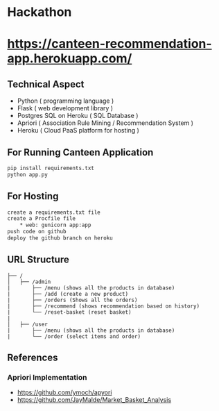 # Hackathon
# https://canteen-recommendation-app.herokuapp.com/
## Technical Aspect
* Python ( programming language )
* Flask ( web development library )
* Postgres SQL on Heroku ( SQL Database )
* Apriori ( Association Rule Mining / Recommendation System )
* Heroku ( Cloud PaaS platform for hosting )
## For Running Canteen Application
```bash
pip install requirements.txt
python app.py
```

## For Hosting
```bash
create a requirements.txt file
create a Procfile file
    * web: gunicorn app:app
push code on github
deploy the github branch on heroku
```

## URL Structure 
```
├── /
│   ├── /admin
|       ├── /menu (shows all the products in database)
|       ├── /add (create a new product)
|       ├── /orders (Shows all the orders)
|       ├── /recommend (shows recommendation based on history)
|       └── /reset-basket (reset basket)
|       
│   ├── /user
|       ├── /menu (shows all the products in database)
|       └── /order (select items and order)
```

## References
### Apriori Implementation 
* https://github.com/ymoch/apyori
* https://github.com/JayMalde/Market_Basket_Analysis